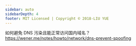 ```yaml
---
sidebar: auto
sidebarDepth: 4
footer: MIT Licensed | Copyright © 2018-LIU YUE
---
```


如何避免 DNS 污染且能正常访问国内域名？
https://wener.me/notes/howto/network/dns-prevent-spoofing